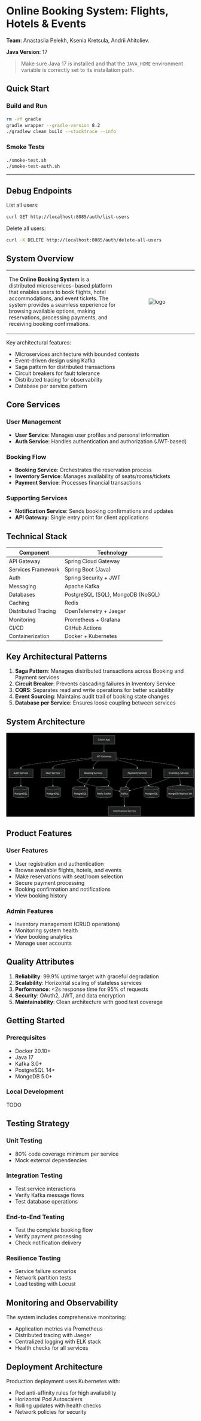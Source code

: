 # Online Booking System: Flights, Hotels & Events

**Team**: Anastasiia Pelekh, Ksenia Kretsula, Andrii Ahitoliev.

**Java Version**: 17

> Make sure Java 17 is installed and that the `JAVA_HOME` environment variable is correctly set to its installation path.

## Quick Start

### Build and Run

```bash
rm -rf gradle
gradle wrapper --gradle-version 8.2
./gradlew clean build --stacktrace --info
```

### Smoke Tests

```bash
./smoke-test.sh
./smoke-test-auth.sh
```

---

## Debug Endpoints

List all users:

```bash
curl GET http://localhost:8085/auth/list-users
```

Delete all users:

```bash
curl -X DELETE http://localhost:8085/auth/delete-all-users
```

## System Overview

<table>
  <tr>
    <td style="vertical-align: top; width: 60%;">
      <p>
        The <strong>Online Booking System</strong> is a distributed microservices-based platform that enables users to book flights, hotel accommodations, and event tickets. The system provides a seamless experience for browsing available options, making reservations, processing payments, and receiving booking confirmations.
      </p>
    </td>
    <td style="text-align: center;">
      <img src="https://cdn-icons-png.flaticon.com/512/18146/18146551.png" alt="logo" width="150"/>
    </td>
  </tr>
</table>

Key architectural features:

- Microservices architecture with bounded contexts
- Event-driven design using Kafka
- Saga pattern for distributed transactions
- Circuit breakers for fault tolerance
- Distributed tracing for observability
- Database per service pattern

## Core Services

### User Management

- **User Service**: Manages user profiles and personal information
- **Auth Service**: Handles authentication and authorization (JWT-based)

### Booking Flow

- **Booking Service**: Orchestrates the reservation process
- **Inventory Service**: Manages availability of seats/rooms/tickets
- **Payment Service**: Processes financial transactions

### Supporting Services

- **Notification Service**: Sends booking confirmations and updates
- **API Gateway**: Single entry point for client applications

## Technical Stack

| Component           | Technology                        |
|---------------------|-----------------------------------|
| API Gateway         | Spring Cloud Gateway              |
| Services Framework  | Spring Boot (Java)                |
| Auth                | Spring Security + JWT             |
| Messaging           | Apache Kafka                      |
| Databases           | PostgreSQL (SQL), MongoDB (NoSQL) |
| Caching             | Redis                             |
| Distributed Tracing | OpenTelemetry + Jaeger            |
| Monitoring          | Prometheus + Grafana              |
| CI/CD               | GitHub Actions                    |
| Containerization    | Docker + Kubernetes               |

## Key Architectural Patterns

1. **Saga Pattern**: Manages distributed transactions across Booking and Payment services
2. **Circuit Breaker**: Prevents cascading failures in Inventory Service
3. **CQRS**: Separates read and write operations for better scalability
4. **Event Sourcing**: Maintains audit trail of booking state changes
5. **Database per Service**: Ensures loose coupling between services

## System Architecture

![System Architecture](media/system_architecture.png)

## Product Features

### User Features

- User registration and authentication
- Browse available flights, hotels, and events
- Make reservations with seat/room selection
- Secure payment processing
- Booking confirmation and notifications
- View booking history

### Admin Features

- Inventory management (CRUD operations)
- Monitoring system health
- View booking analytics
- Manage user accounts

## Quality Attributes

1. **Reliability**: 99.9% uptime target with graceful degradation
2. **Scalability**: Horizontal scaling of stateless services
3. **Performance**: <2s response time for 95% of requests
4. **Security**: OAuth2, JWT, and data encryption
5. **Maintainability**: Clean architecture with good test coverage

## Getting Started

### Prerequisites

- Docker 20.10+
- Java 17
- Kafka 3.0+
- PostgreSQL 14+
- MongoDB 5.0+

### Local Development

TODO

## Testing Strategy

### Unit Testing

- 80% code coverage minimum per service
- Mock external dependencies

### Integration Testing

- Test service interactions
- Verify Kafka message flows
- Test database operations

### End-to-End Testing

- Test the complete booking flow
- Verify payment processing
- Check notification delivery

### Resilience Testing

- Service failure scenarios
- Network partition tests
- Load testing with Locust

## Monitoring and Observability

The system includes comprehensive monitoring:

- Application metrics via Prometheus
- Distributed tracing with Jaeger
- Centralized logging with ELK stack
- Health checks for all services

## Deployment Architecture

Production deployment uses Kubernetes with:

- Pod anti-affinity rules for high availability
- Horizontal Pod Autoscalers
- Rolling updates with health checks
- Network policies for security
